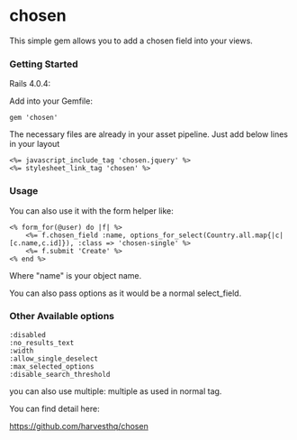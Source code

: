chosen
======

This simple gem allows you to add a chosen field into your views.

### Getting Started

Rails 4.0.4:

Add into your Gemfile:

    gem 'chosen'

The necessary files are already in your asset pipeline. Just add below lines in your layout

    <%= javascript_include_tag 'chosen.jquery' %>
    <%= stylesheet_link_tag 'chosen' %>

### Usage

You can also use it with the form helper like:

    <% form_for(@user) do |f| %>
        <%= f.chosen_field :name, options_for_select(Country.all.map{|c|[c.name,c.id]}), :class => 'chosen-single' %>
        <%= f.submit 'Create' %>
    <% end %>

Where "name" is your object name.

You can also pass options as it would be a normal select_field.

### Other Available options

    :disabled
    :no_results_text
    :width
    :allow_single_deselect
    :max_selected_options
    :disable_search_threshold

you can also use multiple: multiple as used in normal tag.

You can find detail here:

https://github.com/harvesthq/chosen
